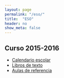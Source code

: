 ```yaml
---
layout: page
permalink: "/eso/"
title:  "ESO"
header: no
show_meta: false
---
```




## Curso 2015-2016

* [Calendario escolar](http://www.educa.jcyl.es/es/informacion/calendario-escolar-2015-2016)
* [Libros de texto](https://drive.google.com/a/iessanandres.com/folderview?id=0B4jaZeMGL7HsfmNEUFpScHlEc0pmekxHV3RONGNmaEhJUWpxVUhpWjNUcDlPWW5ERFEwNlU&usp=sharing#)
* [Aulas de referencia](/noticias/aulas-de-referencia-2015-2016/)
